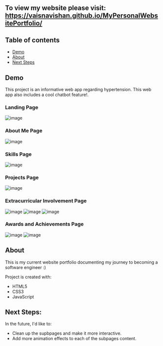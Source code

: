 ## To view my website please visit: https://vaisnavishan.github.io/MyPersonalWebsitePortfolio/
## Table of contents
* [Demo](#demo)
* [About](#about)
* [Next Steps](#next-steps)

## Demo
This project is an informative web app regarding hypertension. This web app also includes a cool chatbot feature!.
### Landing Page
![image](https://user-images.githubusercontent.com/77128514/149624312-72797272-e398-4bf2-ac86-380ece22a669.png)
### About Me Page
![image](https://user-images.githubusercontent.com/77128514/149625542-9627a6ba-8c31-4bfa-ab64-0a0a79efe5f5.png)

### Skills Page
![image](https://user-images.githubusercontent.com/77128514/149625562-de4b6c2b-91a1-4e79-b663-ce5bbfd18a70.png)


### Projects Page
![image](https://user-images.githubusercontent.com/77128514/149625664-a05a292c-8f11-4a5d-8e89-9b64b1da802b.png)

### Extracurricular Involvement Page
![image](https://user-images.githubusercontent.com/77128514/149625702-21ac6446-8135-4905-9e8b-e954672e4279.png)
![image](https://user-images.githubusercontent.com/77128514/149625711-79d0e361-f5f1-4f3f-85f4-62d04b85da97.png)
![image](https://user-images.githubusercontent.com/77128514/149625721-5986e410-0f66-47c6-8b5a-4878633c32ae.png)


### Awards and Achievements Page
![image](https://user-images.githubusercontent.com/77128514/149625734-c1ade99a-82fc-4451-9dec-3eaeadbb690f.png)
![image](https://user-images.githubusercontent.com/77128514/149625756-602655a2-66b6-443d-90a9-4b854535b620.png)

	
## About
This is my current website portfolio documenting my journey to becoming a software engineer :)

Project is created with:
* HTML5
* CSS3
* JavaScript 
	

## Next Steps:
In the future, I'd like to:
* Clean up the supbpages and make it more interactive.
* Add more animation effects to each of the subpages content.


